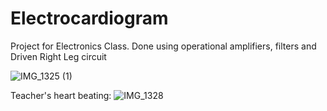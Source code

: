 # Electrocardiogram

Project for Electronics Class. Done using operational amplifiers, filters and Driven Right Leg circuit


![IMG_1325 (1)](https://github.com/Rui6filipe/Electrocardiogram-/assets/162214885/1259041c-9bcb-45d1-b3cb-b3f2a21f09c5)

Teacher's heart beating:
![IMG_1328](https://github.com/Rui6filipe/Electrocardiogram-/assets/162214885/26d99dcf-554b-4cb5-a589-9f212ef0a681)
